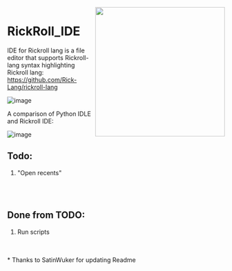 <img src="https://cdn.discordapp.com/attachments/915761717970096130/959888456673275924/icon.png" align="right" width="300" height="300"/>

# RickRoll_IDE

IDE for Rickroll lang is a file editor that supports Rickroll-lang syntax highlighting
<br>
Rickroll lang: https://github.com/Rick-Lang/rickroll-lang

![image](https://user-images.githubusercontent.com/74973491/206922522-a244d69c-519b-4419-84d2-86b0f5fe34d3.png)

A comparison of Python IDLE and Rickroll IDE:

![image](https://user-images.githubusercontent.com/74973491/206922574-81450384-8633-4ab1-b851-fc5378d6966c.png)

## Todo:
1. "Open recents"
<br>
<br>

## Done from TODO:
1. Run scripts
<br>
<br>
* Thanks to SatinWuker for updating Readme
